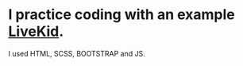 # I practice coding with an example [LiveKid](https://livekid.com/pl/).
I used HTML, SCSS, BOOTSTRAP and JS.
